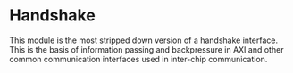 # Handshake

This module is the most stripped down version of a handshake interface. This is
the basis of information passing and backpressure in AXI and other common
communication interfaces used in inter-chip communication.
